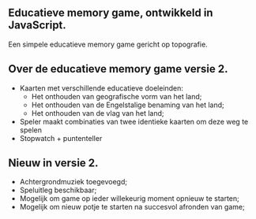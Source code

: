 ## Educatieve memory game, ontwikkeld in JavaScript.
Een simpele educatieve memory game gericht op topografie.

## Over de educatieve memory game versie 2.
- Kaarten met verschillende educatieve doeleinden:
     - Het onthouden van geografische vorm van het land;
     - Het onthouden van de Engelstalige benaming van het land;   
     - Het onthouden van de vlag van het land;
- Speler maakt combinaties van twee identieke kaarten om deze weg te spelen
- Stopwatch + puntenteller

## Nieuw in versie 2.
- Achtergrondmuziek toegevoegd;
- Speluitleg beschikbaar;
- Mogelijk om game op ieder willekeurig moment opnieuw te starten;
- Mogelijk om nieuw potje te starten na succesvol afronden van game;
